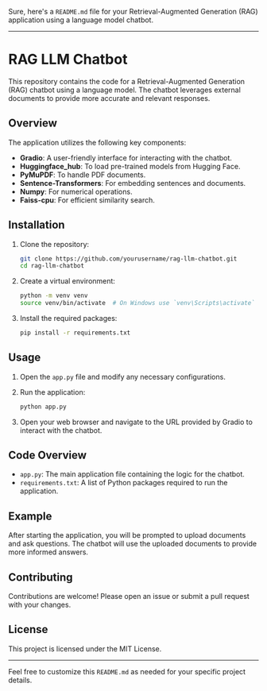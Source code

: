 Sure, here's a `README.md` file for your Retrieval-Augmented Generation (RAG) application using a language model chatbot.

---

# RAG LLM Chatbot

This repository contains the code for a Retrieval-Augmented Generation (RAG) chatbot using a language model. The chatbot leverages external documents to provide more accurate and relevant responses.

## Overview

The application utilizes the following key components:

- **Gradio**: A user-friendly interface for interacting with the chatbot.
- **Huggingface_hub**: To load pre-trained models from Hugging Face.
- **PyMuPDF**: To handle PDF documents.
- **Sentence-Transformers**: For embedding sentences and documents.
- **Numpy**: For numerical operations.
- **Faiss-cpu**: For efficient similarity search.

## Installation

1. Clone the repository:

    ```bash
    git clone https://github.com/yourusername/rag-llm-chatbot.git
    cd rag-llm-chatbot
    ```

2. Create a virtual environment:

    ```bash
    python -m venv venv
    source venv/bin/activate  # On Windows use `venv\Scripts\activate`
    ```

3. Install the required packages:

    ```bash
    pip install -r requirements.txt
    ```

## Usage

1. Open the `app.py` file and modify any necessary configurations.

2. Run the application:

    ```bash
    python app.py
    ```

3. Open your web browser and navigate to the URL provided by Gradio to interact with the chatbot.

## Code Overview

- `app.py`: The main application file containing the logic for the chatbot.
- `requirements.txt`: A list of Python packages required to run the application.

## Example

After starting the application, you will be prompted to upload documents and ask questions. The chatbot will use the uploaded documents to provide more informed answers.

## Contributing

Contributions are welcome! Please open an issue or submit a pull request with your changes.

## License

This project is licensed under the MIT License.

---

Feel free to customize this `README.md` as needed for your specific project details.
